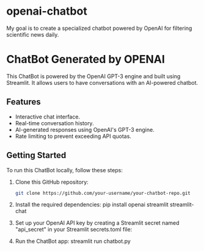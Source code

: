 # openai-chatbot
My goal is to create a specialized chatbot powered by OpenAI for filtering scientific news daily.

# ChatBot Generated by OPENAI

This ChatBot is powered by the OpenAI GPT-3 engine and built using Streamlit. It allows users to have conversations with an AI-powered chatbot.

## Features

- Interactive chat interface.
- Real-time conversation history.
- AI-generated responses using OpenAI's GPT-3 engine.
- Rate limiting to prevent exceeding API quotas.

## Getting Started

To run this ChatBot locally, follow these steps:

1. Clone this GitHub repository:

   ```bash
   git clone https://github.com/your-username/your-chatbot-repo.git

1. Install the required dependencies:
pip install openai streamlit streamlit-chat

2. Set up your OpenAI API key by creating a Streamlit secret named "api_secret" in your Streamlit secrets.toml file:

3. Run the ChatBot app:
streamlit run chatbot.py
